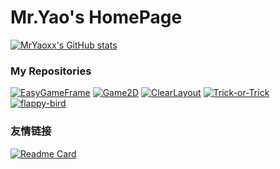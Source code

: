 # Mr.Yao's HomePage

[![MrYaoxx's GitHub stats](https://github-readme-stats.vercel.app/api?username=mryaoxx)](https://github.com/mryaoxx/)




### My Repositories
[![EasyGameFrame](https://github-readme-stats.vercel.app/api/pin/?username=mryaoxx&repo=EasyGameFrame)](https://github.com/mryaoxx/EasyGameFrame)
[![Game2D](https://github-readme-stats.vercel.app/api/pin/?username=mryaoxx&repo=Game2D)](https://github.com/mryaoxx/Game2D)
[![ClearLayout](https://github-readme-stats.vercel.app/api/pin/?username=mryaoxx&repo=ClearLayout)](https://github.com/mryaoxx/ClearLayout)
[![Trick-or-Trick](https://github-readme-stats.vercel.app/api/pin/?username=mryaoxx&repo=Trick-or-Trick)](https://github.com/mryaoxx/Trick-or-Trick)
[![flappy-bird](https://github-readme-stats.vercel.app/api/pin/?username=mryaoxx&repo=flappy-bird)](https://github.com/mryaoxx/flappy-bird)

### 友情链接
[![Readme Card](https://github-readme-stats.vercel.app/api/pin/?username=anuraghazra&repo=github-readme-stats)](https://github.com/anuraghazra/github-readme-stats)
